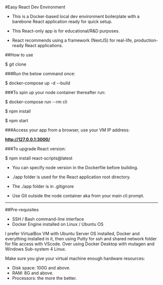 #Easy React Dev Environment

- This is a Docker-based local dev environment boilerplate with a barebone React application ready for quick setup.

- This React-only app is for educational/R&D purposes.

- React recommends using a framework (NextJS) for real-life, production-ready React applications.

##How to use

$ git clone

###Run the below command once:

$ docker-compose up -d --build

###To spin up your node container thereafter run:

$ docker-compose run --rm cli

$ npm install

$ npm start

###Access your app from a browser, use your VM IP address:

**http://127.0.0.1:3000/**

###To upgrade React version:

$ npm install react-scripts@latest

>
- You can specify node version in the Dockerfile before building.

- ./app folder is used for the React application root directory.
- The ./app folder is in .gitignore

- Use Git outside the node container aka from your main cli prompt.
----

##Pre-requisites

- SSH / Bash command-line interface
- Docker Engine installed on Linux / Ubuntu OS

I prefer VirtualBox VM with Ubuntu Server OS installed, Docker and everything installed in it, then using Putty for ssh and shared network folder for file access with VScode. Over using Docker Desktop with mutagen and Windows Sub-system 4 Linux.

Make sure you give your virtual machine enough hardware resources:

- Disk space: 100G and above.
- RAM: 8G and above.
- Processors: the more the better.
